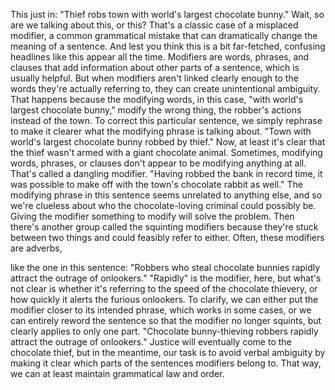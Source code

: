 

This just in:
&quot;Thief robs town 
with world&#39;s largest chocolate bunny.&quot;
Wait, so are we talking about this,
or this?
That&#39;s a classic case 
of a misplaced modifier,
a common grammatical mistake
that can dramatically change 
the meaning of a sentence.
And lest you think 
this is a bit far-fetched,
confusing headlines like this
appear all the time.
Modifiers are words, phrases, and clauses
that add information 
about other parts of a sentence,
which is usually helpful.
But when modifiers
aren&#39;t linked clearly enough
to the words 
they&#39;re actually referring to,
they can create unintentional ambiguity.
That happens because the modifying words,
in this case, 
&quot;with world&#39;s largest chocolate bunny,&quot;
modify the wrong thing,
the robber&#39;s actions instead of the town.
To correct this particular sentence,
we simply rephrase
to make it clearer what the modifying 
phrase is talking about.
&quot;Town with world&#39;s largest chocolate bunny
robbed by thief.&quot;
Now, at least it&#39;s clear
that the thief wasn&#39;t armed 
with a giant chocolate animal.
Sometimes, modifying words, 
phrases, or clauses
don&#39;t appear to be modifying 
anything at all.
That&#39;s called a dangling modifier.
&quot;Having robbed the bank in record time,
it was possible to make off 
with the town&#39;s chocolate rabbit as well.&quot;
The modifying phrase in this sentence
seems unrelated to anything else,
and so we&#39;re clueless about
who the chocolate-loving criminal 
could possibly be.
Giving the modifier something to modify
will solve the problem.
Then there&#39;s another group
called the squinting modifiers
because they&#39;re stuck between two things
and could feasibly refer to either.
Often, these modifiers are adverbs,

like the one in this sentence:
&quot;Robbers who steal chocolate bunnies
rapidly attract the outrage of onlookers.&quot;
&quot;Rapidly&quot; is the modifier, here,
but what&#39;s not clear
is whether it&#39;s referring 
to the speed of the chocolate thievery,
or how quickly it alerts 
the furious onlookers.
To clarify, we can either put the modifier
closer to its intended phrase,
which works in some cases,
or we can entirely reword the sentence
so that the modifier no longer squints,
but clearly applies to only one part.
&quot;Chocolate bunny-thieving robbers
rapidly attract the outrage of onlookers.&quot;
Justice will eventually come 
to the chocolate thief,
but in the meantime,
our task is to avoid verbal ambiguity
by making it clear which parts 
of the sentences modifiers belong to.
That way, we can at least maintain
grammatical law and order.
